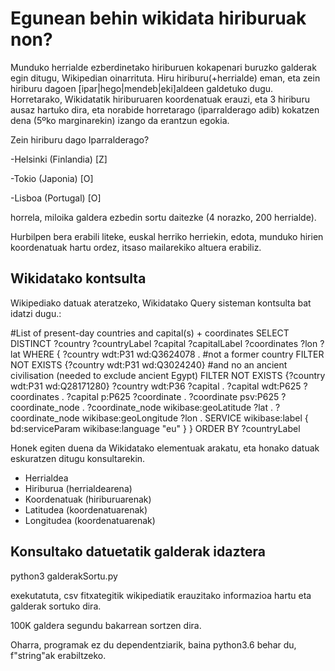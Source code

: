 # Egunean behin wikidata hiriburuak non?
Munduko herrialde ezberdinetako hiriburuen kokapenari buruzko galderak egin ditugu, Wikipedian oinarrituta. Hiru hiriburu(+herrialde) eman, eta zein hiriburu dagoen [ipar|hego|mendeb|eki]aldeen galdetuko dugu. Horretarako, Wikidatatik hiriburuaren koordenatuak erauzi, eta 3 hiriburu ausaz hartuko dira, eta norabide horretarago (iparralderago adib) kokatzen dena (5ºko marginarekin) izango da erantzun egokia.

Zein hiriburu dago Iparralderago?

-Helsinki (Finlandia) [Z]

-Tokio (Japonia) [O]

-Lisboa (Portugal) [O]

horrela, miloika galdera ezbedin sortu daitezke (4 norazko, 200 herrialde).

Hurbilpen bera erabili liteke, euskal herriko herriekin, edota, munduko hirien koordenatuak hartu ordez, itsaso mailarekiko altuera erabiliz.


## Wikidatako kontsulta
Wikipediako datuak ateratzeko, Wikidatako Query sisteman kontsulta bat idatzi dugu.:

#List of present-day countries and capital(s) + coordinates
SELECT DISTINCT ?country ?countryLabel ?capital ?capitalLabel ?coordinates ?lon ?lat
WHERE
{
  ?country wdt:P31 wd:Q3624078 .
  #not a former country
  FILTER NOT EXISTS {?country wdt:P31 wd:Q3024240}
  #and no an ancient civilisation (needed to exclude ancient Egypt)
  FILTER NOT EXISTS {?country wdt:P31 wd:Q28171280}
  ?country wdt:P36 ?capital .
  ?capital wdt:P625 ?coordinates .
  ?capital p:P625 ?coordinate .
  ?coordinate psv:P625 ?coordinate_node .
  ?coordinate_node wikibase:geoLatitude ?lat .
  ?coordinate_node wikibase:geoLongitude ?lon .
  SERVICE wikibase:label { bd:serviceParam wikibase:language "eu" }
}
ORDER BY ?countryLabel



Honek egiten duena da Wikidatako elementuak arakatu, eta honako datuak eskuratzen ditugu konsultarekin.
- Herrialdea
- Hiriburua (herrialdearena)
- Koordenatuak (hiriburuarenak)
- Latitudea (koordenatuarenak)
- Longitudea (koordenatuarenak)

## Konsultako datuetatik galderak idaztera

python3 galderakSortu.py 

exekutatuta, csv fitxategitik wikipediatik erauzitako informazioa hartu eta galderak sortuko dira.

100K galdera segundu bakarrean sortzen dira.

Oharra, programak ez du dependentziarik, baina python3.6 behar du, f"string"ak erabiltzeko.
